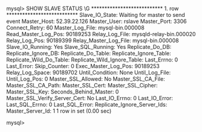 ###
mysql> SHOW SLAVE STATUS \G
*************************** 1. row ***************************
               Slave_IO_State: Waiting for master to send event
                  Master_Host: 52.39.22.126
                  Master_User: rslave
                  Master_Port: 3306
                Connect_Retry: 60
              Master_Log_File: mysql-bin.000008
          Read_Master_Log_Pos: 90189253
               Relay_Log_File: mysqld-relay-bin.000020
                Relay_Log_Pos: 90189399
        Relay_Master_Log_File: mysql-bin.000008
             Slave_IO_Running: Yes
            Slave_SQL_Running: Yes
              Replicate_Do_DB:
          Replicate_Ignore_DB:
           Replicate_Do_Table:
       Replicate_Ignore_Table:
      Replicate_Wild_Do_Table:
  Replicate_Wild_Ignore_Table:
                   Last_Errno: 0
                   Last_Error:
                 Skip_Counter: 0
          Exec_Master_Log_Pos: 90189253
              Relay_Log_Space: 90189702
              Until_Condition: None
               Until_Log_File:
                Until_Log_Pos: 0
           Master_SSL_Allowed: No
           Master_SSL_CA_File:
           Master_SSL_CA_Path:
              Master_SSL_Cert:
            Master_SSL_Cipher:
               Master_SSL_Key:
        Seconds_Behind_Master: 0
Master_SSL_Verify_Server_Cert: No
                Last_IO_Errno: 0
                Last_IO_Error:
               Last_SQL_Errno: 0
               Last_SQL_Error:
  Replicate_Ignore_Server_Ids:
             Master_Server_Id: 1
1 row in set (0.00 sec)

mysql>
###